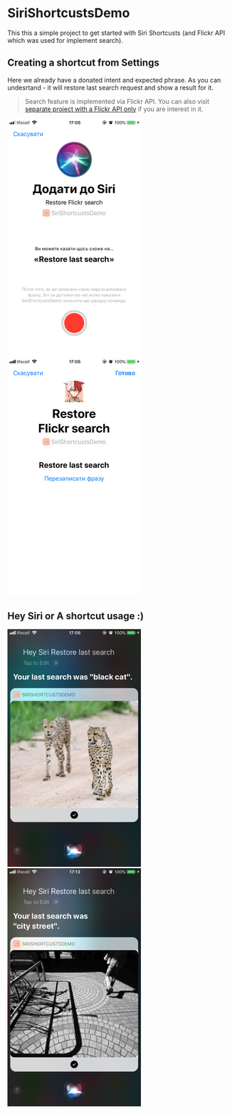 # SiriShortcustsDemo

This this a simple project to get started with Siri Shortcusts (and Flickr API which was used for implement search). 


## Creating a shortcut from Settings

Here we already have a donated intent and expected phrase. 
As you can undesrtand - it will restore last search request and show a result for it. 

> Search feature is implemented via Flickr API. You can also visit [separate project with a Flickr API only](https://github.com/hellensoloviy/FlickrAPIDemo) if you are interest in it. 

<img src="https://github.com/hellensoloviy/SiriShortcustsDemo/blob/master/SiriShortcustsDemo/screenshots/IMG_1.PNG" width="300"/>  <img src="https://github.com/hellensoloviy/SiriShortcustsDemo/blob/master/SiriShortcustsDemo/screenshots/IMG_2.PNG" width="300"/> 


## Hey Siri or A shortcut usage :)

<img src="https://github.com/hellensoloviy/SiriShortcustsDemo/blob/master/SiriShortcustsDemo/screenshots/IMG_3.PNG" width="300"/>  <img src="https://github.com/hellensoloviy/SiriShortcustsDemo/blob/master/SiriShortcustsDemo/screenshots/IMG_4.PNG" width="300"/> 
